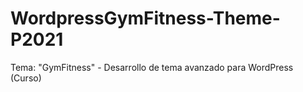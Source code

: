 # WordpressGymFitness-Theme-P2021
Tema: "GymFitness" - Desarrollo de tema avanzado para WordPress (Curso)
